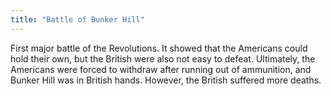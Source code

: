 ```yaml
---
title: "Battle of Bunker Hill"
---
```

First major battle of the Revolutions. It showed that the Americans could hold their own, but the British were also not easy to defeat. Ultimately, the Americans were forced to withdraw after running out of ammunition, and Bunker Hill was in British hands. However, the British suffered more deaths.

